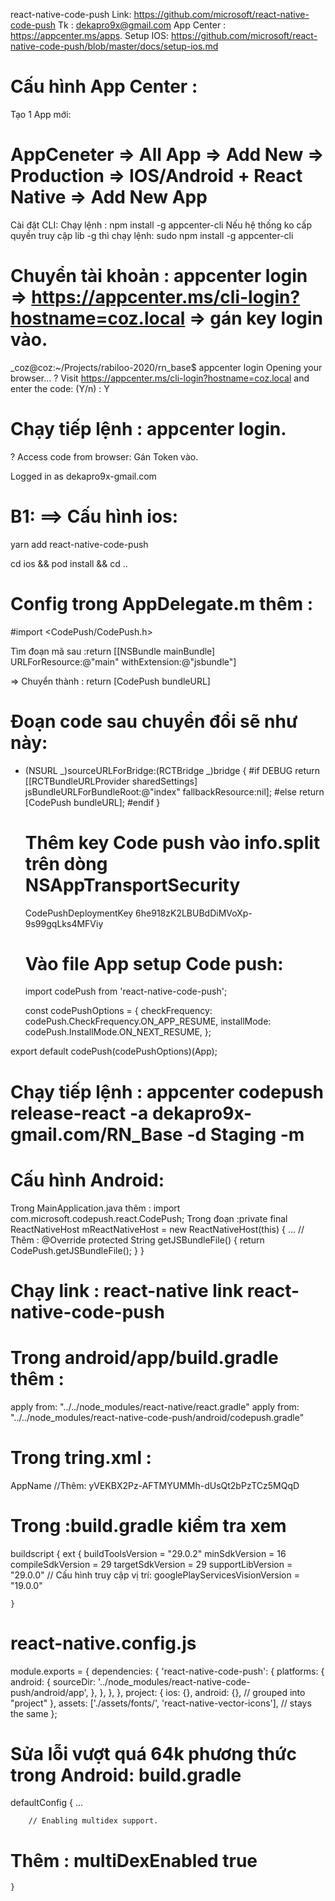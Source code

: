 react-native-code-push
Link: https://github.com/microsoft/react-native-code-push
Tk : dekapro9x@gmail.com
App Center : https://appcenter.ms/apps.
Setup IOS:
https://github.com/microsoft/react-native-code-push/blob/master/docs/setup-ios.md

# Cấu hình App Center :

Tạo 1 App mới:

# AppCeneter => All App => Add New => Production => IOS/Android + React Native => Add New App

Cài đặt CLI:
Chạy lệnh : npm install -g appcenter-cli
Nếu hệ thống ko cấp quyền truy cập lib -g thì chạy lệnh: sudo npm install -g appcenter-cli

# Chuyển tài khoản : appcenter login => https://appcenter.ms/cli-login?hostname=coz.local => gán key login vào.

\_coz@coz:~/Projects/rabiloo-2020/rn_base\$ appcenter login
Opening your browser...
? Visit https://appcenter.ms/cli-login?hostname=coz.local and enter the code: (Y/n) : Y

# Chạy tiếp lệnh : appcenter login.

? Access code from browser: Gán Token vào.

Logged in as dekapro9x-gmail.com

# B1: ==> Cấu hình ios:

yarn add react-native-code-push

cd ios && pod install && cd ..

# Config trong AppDelegate.m thêm :

#import <CodePush/CodePush.h>

Tìm đoạn mã sau :return [[NSBundle mainBundle] URLForResource:@"main" withExtension:@"jsbundle"]

=> Chuyển thành : return [CodePush bundleURL]

# Đoạn code sau chuyển đổi sẽ như này:

- (NSURL _)sourceURLForBridge:(RCTBridge _)bridge
  {
  #if DEBUG
  return [[RCTBundleURLProvider sharedSettings] jsBundleURLForBundleRoot:@"index" fallbackResource:nil];
  #else
  return [CodePush bundleURL];
  #endif
  }

  # Thêm key Code push vào info.split trên dòng <key>NSAppTransportSecurity</key>

  <key>CodePushDeploymentKey</key>
  <string>6he918zK2LBUBdDiMVoXp-9s99gqLks4MFViy</string>

  # Vào file App setup Code push:

  import codePush from 'react-native-code-push';

  const codePushOptions = {
  checkFrequency: codePush.CheckFrequency.ON_APP_RESUME,
  installMode: codePush.InstallMode.ON_NEXT_RESUME,
  };

export default codePush(codePushOptions)(App);

# Chạy tiếp lệnh : appcenter codepush release-react -a dekapro9x-gmail.com/RN_Base -d Staging -m

# Cấu hình Android:

Trong MainApplication.java thêm :
import com.microsoft.codepush.react.CodePush;
Trong đoạn :private final ReactNativeHost mReactNativeHost = new ReactNativeHost(this) {
...
// Thêm :
@Override
protected String getJSBundleFile() {
return CodePush.getJSBundleFile();
}
}

# Chạy link : react-native link react-native-code-push

# Trong android/app/build.gradle thêm :

apply from: "../../node_modules/react-native/react.gradle"
apply from: "../../node_modules/react-native-code-push/android/codepush.gradle"

# Trong tring.xml :

<resources>
<string name="app_name">AppName</string>
//Thêm:
<string moduleConfig="true" name="CodePushDeploymentKey">yVEKBX2Pz-AFTMYUMMh-dUsQt2bPzTCz5MQqD</string>
</resources>

# Trong :build.gradle kiểm tra xem

buildscript {
ext {
buildToolsVersion = "29.0.2"
minSdkVersion = 16
compileSdkVersion = 29
targetSdkVersion = 29
supportLibVersion = "29.0.0"
// Cấu hình truy cập vị trí:
googlePlayServicesVisionVersion = "19.0.0"

    }

# react-native.config.js

module.exports = {
dependencies: {
'react-native-code-push': {
platforms: {
android: {
sourceDir: '../node_modules/react-native-code-push/android/app',
},
},
},
},
project: {
ios: {},
android: {}, // grouped into "project"
},
assets: ['./assets/fonts/', 'react-native-vector-icons'], // stays the same
};

# Sửa lỗi vượt quá 64k phương thức trong Android: build.gradle

defaultConfig {
...

        // Enabling multidex support.

# Thêm : multiDexEnabled true

    }
